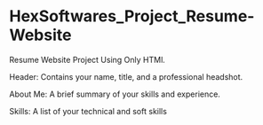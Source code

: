 # HexSoftwares_Project_Resume-Website
Resume Website Project Using Only HTMl.

Header: Contains your name, title, and a professional headshot.

About Me: A brief summary of your skills and experience.

Skills: A list of your technical and soft skills
